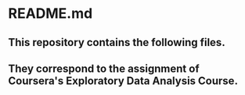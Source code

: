 # README.md

## This repository contains the following files. 
## They correspond to the assignment of Coursera's Exploratory Data Analysis Course.
